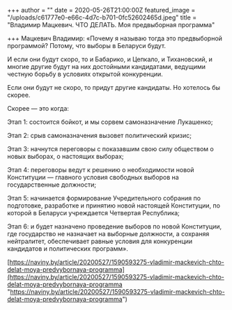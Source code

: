 +++
author = ""
date = 2020-05-26T21:00:00Z
featured_image = "/uploads/c61777e0-e66c-4d7c-b701-0fc52602465d.jpeg"
title = "Владимир Мацкевич. ЧТО ДЕЛАТЬ. Моя предвыборная программа"

+++
Мацкевич Владимир: «Почему я называю тогда это предвыборной программой? Потому, что выборы в Беларуси будут.

И если они будут скоро, то и Бабарико, и Цепкало, и Тихановский, и многие другие будут на них достойными кандидатами, ведущими честную борьбу в условиях открытой конкуренции.

Если они будут не скоро, то придут другие кандидаты. Но хотелось бы скорее.

Скорее — это когда:

Этап 1: состоится бойкот, и мы сорвем самоназначение Лукашенко;

Этап 2: срыв самоназначения вызовет политический кризис;

Этап 3: начнутся переговоры с показавшим свою силу обществом о новых выборах, о настоящих выборах;

Этап 4: переговоры ведут к решению о необходимости новой Конституции — главного условия свободных выборов на государственные должности;

Этап 5: начинается формирование Учредительного собрания по подготовке, разработке и принятию новой настоящей Конституции, по которой в Беларуси учреждается Четвертая Республика;

Этап 6: и будет назначено проведение выборов по новой Конституции, где государство не назначает на выборные должности, а сохраняя нейтралитет, обеспечивает равные условия для конкуренции кандидатов и политических программ».

[https://naviny.by/article/20200527/1590593275-vladimir-mackevich-chto-delat-moya-predvybornaya-programma](https://naviny.by/article/20200527/1590593275-vladimir-mackevich-chto-delat-moya-predvybornaya-programma "https://naviny.by/article/20200527/1590593275-vladimir-mackevich-chto-delat-moya-predvybornaya-programma")

